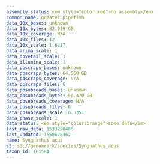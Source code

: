 ```yaml
---
assembly_status: <em style="color:red">no assembly</em>
common_name: greater pipefish
data_10x_bases: unknown
data_10x_bytes: 82.039 GB
data_10x_coverage: N/A
data_10x_files: 12
data_10x_scale: 1.6217
data_arima_scale: 1
data_dovetail_scale: 1
data_illumina_scale: 1
data_pbscraps_bases: unknown
data_pbscraps_bytes: 64.568 GB
data_pbscraps_coverage: N/A
data_pbscraps_files: 6
data_pbsubreads_bases: unknown
data_pbsubreads_bytes: 50.470 GB
data_pbsubreads_coverage: N/A
data_pbsubreads_files: 6
data_pbsubreads_scale: 0.5351
data_phase_scale: 1
data_status: <em style="color:orange">some data</em>
last_raw_data: 1533298486
last_updated: 1550676362
name: Syngnathus acus
s3: s3://genomeark/species/Syngnathus_acus
taxon_id: 161584
---
```

